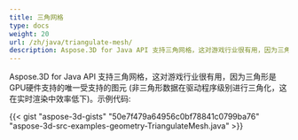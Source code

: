 ```yaml
---
title: 三角网格
type: docs
weight: 20
url: /zh/java/triangulate-mesh/
description: Aspose.3D for Java API 支持三角网格，这对游戏行业很有用，因为三角形是GPU硬件支持的唯一受支持的图元 (非三角形数据在驱动程序级别进行三角化，这在实时渲染中效率低下)。
---
```

Aspose.3D for Java API 支持三角网格，这对游戏行业很有用，因为三角形是GPU硬件支持的唯一受支持的图元 (非三角形数据在驱动程序级别进行三角化，这在实时渲染中效率低下)。示例代码:

{{< gist "aspose-3d-gists" "50e7f479a64956c0bf78841c0799ba76" "aspose-3d-src-examples-geometry-TriangulateMesh.java" >}}





